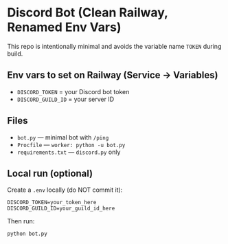 # Discord Bot (Clean Railway, Renamed Env Vars)

This repo is intentionally minimal and avoids the variable name `TOKEN` during build.

## Env vars to set on Railway (Service → Variables)
- `DISCORD_TOKEN` = your Discord bot token
- `DISCORD_GUILD_ID` = your server ID

## Files
- `bot.py` — minimal bot with `/ping`
- `Procfile` — `worker: python -u bot.py`
- `requirements.txt` — `discord.py` only

## Local run (optional)
Create a `.env` locally (do NOT commit it):
```
DISCORD_TOKEN=your_token_here
DISCORD_GUILD_ID=your_guild_id_here
```
Then run:
```
python bot.py
```
